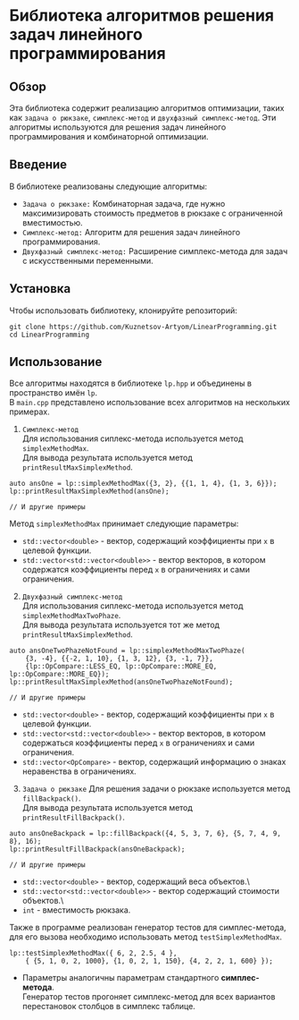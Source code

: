 # Библиотека алгоритмов решения задач линейного программирования
## Обзор ##
Эта библиотека содержит реализацию алгоритмов оптимизации, таких как `задача о рюкзаке`, `симплекс-метод` и `двухфазный симплекс-метод`. Эти алгоритмы используются для решения задач линейного программирования и комбинаторной оптимизации.

## Введение ##
В библиотеке реализованы следующие алгоритмы:

* `Задача о рюкзаке:` Комбинаторная задача, где нужно максимизировать стоимость предметов в рюкзаке с ограниченной вместимостью.
* `Симплекс-метод:` Алгоритм для решения задач линейного программирования.
* `Двухфазный симплекс-метод:` Расширение симплекс-метода для задач с искусственными переменными.

## Установка ##
Чтобы использовать библиотеку, клонируйте репозиторий:
```
git clone https://github.com/Kuznetsov-Artyom/LinearProgramming.git
cd LinearProgramming
```

## Использование ##
Все алгоритмы находятся в библиотеке `lp.hpp` и объединены в пространство имён `lp`.\
В `main.cpp` представлено использование всех алгоритмов на нескольких примерах.
1. `Симплекс-метод`\
Для использования сиплекс-метода используется метод `simplexMethodMax`.\
Для вывода результата используется метод `printResultMaxSimplexMethod`.
```
auto ansOne = lp::simplexMethodMax({3, 2}, {{1, 1, 4}, {1, 3, 6}});
lp::printResultMaxSimplexMethod(ansOne);

// И другие примеры
```
Метод `simplexMethodMax` принимает следующие параметры:  
  * `std::vector<double>` - вектор, содержащий коэффициенты при `x` в целевой функции.
  * `std::vector<std::vector<double>>` - вектор векторов, в котором содержатся коэффициенты перед `x` в ограничениях и сами ограничения.

2. `Двухфазный симплекс-метод`\
Для использования сиплекс-метода используется метод `simplexMethodMaxTwoPhaze`.\
Для вывода результата используется тот же метод `printResultMaxSimplexMethod`.
```
auto ansOneTwoPhazeNotFound = lp::simplexMethodMaxTwoPhaze(
    {3, -4}, {{-2, 1, 10}, {1, 3, 12}, {3, -1, 7}},
    {lp::OpCompare::LESS_EQ, lp::OpCompare::MORE_EQ, lp::OpCompare::MORE_EQ});
lp::printResultMaxSimplexMethod(ansOneTwoPhazeNotFound);

// И другие примеры
```
* `std::vector<double>` - вектор, содержащий коэффициенты при `x` в целевой функции.
* `std::vector<std::vector<double>>` - вектор векторов, в котором содержаться коэффициенты перед `x` в ограничениях и сами ограничения.
* `std::vector<OpCompare>` - вектор, содержащий информацию о знаках неравенства в ограничениях.


3. `Задача о рюкзаке`
Для решения задачи о рюкзаке используется метод `fillBackpack()`.\
Для вывода результата используется метод `printResultFillBackpack()`.
```
auto ansOneBackpack = lp::fillBackpack({4, 5, 3, 7, 6}, {5, 7, 4, 9, 8}, 16);
lp::printResultFillBackpack(ansOneBackpack);

// И другие примеры
```
* `std::vector<double>` - вектор, содержащий веса объектов.\
* `std::vector<std::vector<double>>` - вектор содержащий стоимости объектов.\
* `int` - вместимость рюкзака.

Также в программе реализован генератор тестов для симплес-метода, для его вызова необходимо использовать метод `testSimplexMethodMax`.
```
lp::testSimplexMethodMax({ 6, 2, 2.5, 4 },
    { {5, 1, 0, 2, 1000}, {1, 0, 2, 1, 150}, {4, 2, 2, 1, 600} });
```
* Параметры аналогичны параметрам стандартного **симплес-метода**.\
Генератор тестов прогоняет симплекс-метод для всех вариантов перестановок столбцов в симплекс таблице.
